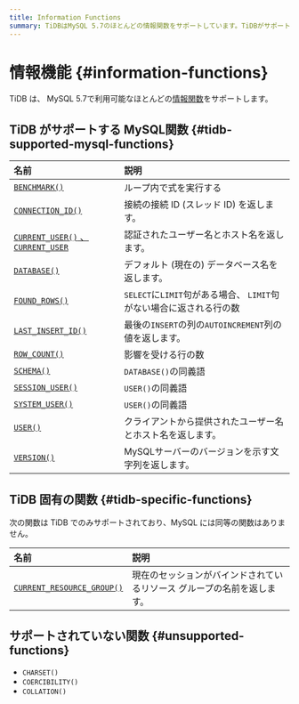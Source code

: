 ```yaml
---
title: Information Functions
summary: TiDBはMySQL 5.7のほとんどの情報関数をサポートしています。TiDBがサポートするMySQL関数には、BENCHMARK、CONNECTION_ID、CURRENT_USER、DATABASE、FOUND_ROWS、LAST_INSERT_ID、ROW_COUNT、SCHEMA、SESSION_USER、SYSTEM_USER、USER、VERSIONが含まれます。また、TiDB固有の関数としてCURRENT_RESOURCE_GROUPがあります。一方、CHARSET、COERCIBILITY、COLLATIONはサポートされていません。
---
```


# 情報機能 {#information-functions}

TiDB は、 MySQL 5.7で利用可能なほとんどの[情報関数](https://dev.mysql.com/doc/refman/5.7/en/information-functions.html)をサポートします。

## TiDB がサポートする MySQL関数 {#tidb-supported-mysql-functions}

| 名前                                                                                                                            | 説明                                            |
| :---------------------------------------------------------------------------------------------------------------------------- | :-------------------------------------------- |
| [`BENCHMARK()`](https://dev.mysql.com/doc/refman/8.0/en/information-functions.html#function_benchmark)                        | ループ内で式を実行する                                   |
| [`CONNECTION_ID()`](https://dev.mysql.com/doc/refman/8.0/en/information-functions.html#function_connection-id)                | 接続の接続 ID (スレッド ID) を返します。                     |
| [`CURRENT_USER()` 、 `CURRENT_USER`](https://dev.mysql.com/doc/refman/8.0/en/information-functions.html#function_current-user) | 認証されたユーザー名とホスト名を返します。                         |
| [`DATABASE()`](https://dev.mysql.com/doc/refman/8.0/en/information-functions.html#function_database)                          | デフォルト (現在の) データベース名を返します。                     |
| [`FOUND_ROWS()`](https://dev.mysql.com/doc/refman/8.0/en/information-functions.html#function_found-rows)                      | `SELECT`に`LIMIT`句がある場合、 `LIMIT`句がない場合に返される行の数 |
| [`LAST_INSERT_ID()`](https://dev.mysql.com/doc/refman/8.0/en/information-functions.html#function_last-insert-id)              | 最後の`INSERT`の列の`AUTOINCREMENT`列の値を返します。        |
| [`ROW_COUNT()`](https://dev.mysql.com/doc/refman/8.0/en/information-functions.html#function_row-count)                        | 影響を受ける行の数                                     |
| [`SCHEMA()`](https://dev.mysql.com/doc/refman/8.0/en/information-functions.html#function_schema)                              | `DATABASE()`の同義語                              |
| [`SESSION_USER()`](https://dev.mysql.com/doc/refman/8.0/en/information-functions.html#function_session-user)                  | `USER()`の同義語                                  |
| [`SYSTEM_USER()`](https://dev.mysql.com/doc/refman/8.0/en/information-functions.html#function_system-user)                    | `USER()`の同義語                                  |
| [`USER()`](https://dev.mysql.com/doc/refman/8.0/en/information-functions.html#function_user)                                  | クライアントから提供されたユーザー名とホスト名を返します。                 |
| [`VERSION()`](https://dev.mysql.com/doc/refman/8.0/en/information-functions.html#function_version)                            | MySQLサーバーのバージョンを示す文字列を返します。                   |

## TiDB 固有の関数 {#tidb-specific-functions}

次の関数は TiDB でのみサポートされており、MySQL には同等の関数はありません。

| 名前                                                                                              | 説明                                   |
| :---------------------------------------------------------------------------------------------- | :----------------------------------- |
| [`CURRENT_RESOURCE_GROUP()`](/functions-and-operators/tidb-functions.md#current_resource_group) | 現在のセッションがバインドされているリソース グループの名前を返します。 |

## サポートされていない関数 {#unsupported-functions}

-   `CHARSET()`
-   `COERCIBILITY()`
-   `COLLATION()`

